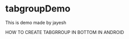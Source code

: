 tabgroupDemo
============

This is demo made by jayesh

HOW TO CREATE TABGRROUP IN BOTTOM IN ANDROID
